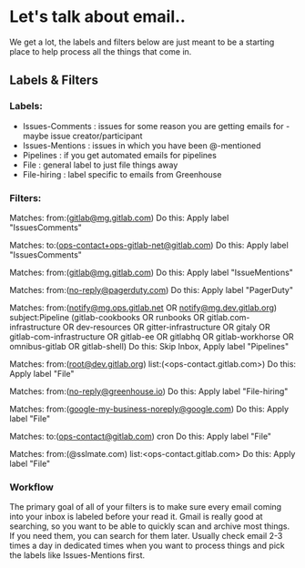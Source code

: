 # Let's talk about email..

We get a lot, the labels and filters below are just meant to be a starting place to help process all the things that come in.

## Labels & Filters

### Labels:

* Issues-Comments : issues for some reason you are getting emails for - maybe issue creator/participant
* Issues-Mentions : issues in which you have been @-mentioned
* Pipelines : if you get automated emails for pipelines
* File : general label to just file things away
* File-hiring : label specific to emails from Greenhouse

### Filters:

Matches: from:(gitlab@mg.gitlab.com)
Do this: Apply label "IssuesComments"

Matches: to:(ops-contact+ops-gitlab-net@gitlab.com)
Do this: Apply label "IssuesComments"

Matches: from:(gitlab@mg.gitlab.com) <your gitlab handle>
Do this: Apply label "IssueMentions"

Matches: from:(no-reply@pagerduty.com)
Do this: Apply label "PagerDuty"

Matches: from:(notify@mg.ops.gitlab.net OR notify@mg.dev.gitlab.org) subject:Pipeline (gitlab-cookbooks OR runbooks OR gitlab.com-infrastructure OR dev-resources OR gitter-infrastructure OR gitaly OR gitlab-com-infrastructure OR gitlab-ee OR gitlabhq OR gitlab-workhorse OR omnibus-gitlab OR gitlab-shell)
Do this: Skip Inbox, Apply label "Pipelines"

Matches: from:(root@dev.gitlab.org) list:(<ops-contact.gitlab.com>)
Do this: Apply label "File"

Matches: from:(no-reply@greenhouse.io)
Do this: Apply label "File-hiring"

Matches: from:(google-my-business-noreply@google.com)
Do this: Apply label "File"

Matches: to:(ops-contact@gitlab.com) cron
Do this: Apply label "File"

Matches: from:(@sslmate.com) list:<ops-contact.gitlab.com>
Do this: Apply label "File"

### Workflow

The primary goal of all of your filters is to make sure every email coming into your inbox is labeled before your read it.
Gmail is really good at searching, so you want to be able to quickly scan and archive most things.  If you need them, you can search for them later.
Usually check email 2-3 times a day in dedicated times when you want to process things and pick the labels like Issues-Mentions first.
